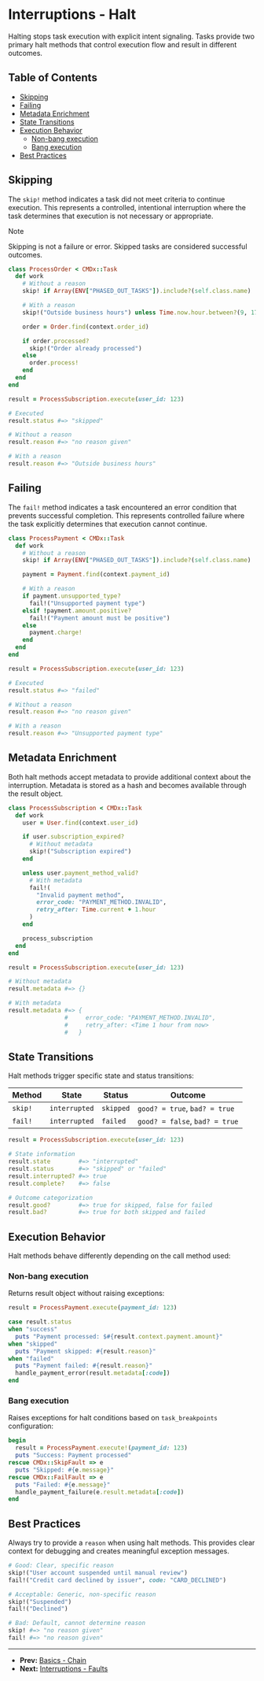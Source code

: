 # Interruptions - Halt

Halting stops task execution with explicit intent signaling. Tasks provide two primary halt methods that control execution flow and result in different outcomes.

## Table of Contents

- [Skipping](#skipping)
- [Failing](#failing)
- [Metadata Enrichment](#metadata-enrichment)
- [State Transitions](#state-transitions)
- [Execution Behavior](#execution-behavior)
  - [Non-bang execution](#non-bang-execution)
  - [Bang execution](#bang-execution)
- [Best Practices](#best-practices)

## Skipping

The `skip!` method indicates a task did not meet criteria to continue execution. This represents a controlled, intentional interruption where the task determines that execution is not necessary or appropriate.

> [!NOTE]
> Skipping is not a failure or error. Skipped tasks are considered successful outcomes.

```ruby
class ProcessOrder < CMDx::Task
  def work
    # Without a reason
    skip! if Array(ENV["PHASED_OUT_TASKS"]).include?(self.class.name)

    # With a reason
    skip!("Outside business hours") unless Time.now.hour.between?(9, 17)

    order = Order.find(context.order_id)

    if order.processed?
      skip!("Order already processed")
    else
      order.process!
    end
  end
end

result = ProcessSubscription.execute(user_id: 123)

# Executed
result.status #=> "skipped"

# Without a reason
result.reason #=> "no reason given"

# With a reason
result.reason #=> "Outside business hours"
```

## Failing

The `fail!` method indicates a task encountered an error condition that prevents successful completion. This represents controlled failure where the task explicitly determines that execution cannot continue.

```ruby
class ProcessPayment < CMDx::Task
  def work
    # Without a reason
    skip! if Array(ENV["PHASED_OUT_TASKS"]).include?(self.class.name)

    payment = Payment.find(context.payment_id)

    # With a reason
    if payment.unsupported_type?
      fail!("Unsupported payment type")
    elsif !payment.amount.positive?
      fail!("Payment amount must be positive")
    else
      payment.charge!
    end
  end
end

result = ProcessSubscription.execute(user_id: 123)

# Executed
result.status #=> "failed"

# Without a reason
result.reason #=> "no reason given"

# With a reason
result.reason #=> "Unsupported payment type"
```

## Metadata Enrichment

Both halt methods accept metadata to provide additional context about the interruption. Metadata is stored as a hash and becomes available through the result object.

```ruby
class ProcessSubscription < CMDx::Task
  def work
    user = User.find(context.user_id)

    if user.subscription_expired?
      # Without metadata
      skip!("Subscription expired")
    end

    unless user.payment_method_valid?
      # With metadata
      fail!(
        "Invalid payment method",
        error_code: "PAYMENT_METHOD.INVALID",
        retry_after: Time.current + 1.hour
      )
    end

    process_subscription
  end
end

result = ProcessSubscription.execute(user_id: 123)

# Without metadata
result.metadata #=> {}

# With metadata
result.metadata #=> {
                #     error_code: "PAYMENT_METHOD.INVALID",
                #     retry_after: <Time 1 hour from now>
                #   }
```

## State Transitions

Halt methods trigger specific state and status transitions:

| Method | State | Status | Outcome |
|--------|-------|--------|---------|
| `skip!` | `interrupted` | `skipped` | `good? = true`, `bad? = true` |
| `fail!` | `interrupted` | `failed` | `good? = false`, `bad? = true` |

```ruby
result = ProcessSubscription.execute(user_id: 123)

# State information
result.state        #=> "interrupted"
result.status       #=> "skipped" or "failed"
result.interrupted? #=> true
result.complete?    #=> false

# Outcome categorization
result.good?        #=> true for skipped, false for failed
result.bad?         #=> true for both skipped and failed
```

## Execution Behavior

Halt methods behave differently depending on the call method used:

### Non-bang execution

Returns result object without raising exceptions:

```ruby
result = ProcessPayment.execute(payment_id: 123)

case result.status
when "success"
  puts "Payment processed: $#{result.context.payment.amount}"
when "skipped"
  puts "Payment skipped: #{result.reason}"
when "failed"
  puts "Payment failed: #{result.reason}"
  handle_payment_error(result.metadata[:code])
end
```

### Bang execution

Raises exceptions for halt conditions based on `task_breakpoints` configuration:

```ruby
begin
  result = ProcessPayment.execute!(payment_id: 123)
  puts "Success: Payment processed"
rescue CMDx::SkipFault => e
  puts "Skipped: #{e.message}"
rescue CMDx::FailFault => e
  puts "Failed: #{e.message}"
  handle_payment_failure(e.result.metadata[:code])
end
```

## Best Practices

Always try to provide a `reason` when using halt methods. This provides clear context for debugging and creates meaningful exception messages.

```ruby
# Good: Clear, specific reason
skip!("User account suspended until manual review")
fail!("Credit card declined by issuer", code: "CARD_DECLINED")

# Acceptable: Generic, non-specific reason
skip!("Suspended")
fail!("Declined")

# Bad: Default, cannot determine reason
skip! #=> "no reason given"
fail! #=> "no reason given"
```

---

- **Prev:** [Basics - Chain](../basics/chain.md)
- **Next:** [Interruptions - Faults](faults.md)
